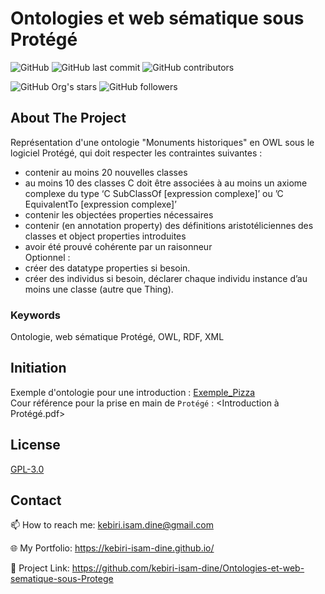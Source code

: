 # Ontologies et web sématique sous Protégé




![GitHub](https://img.shields.io/github/license/kebiri-isam-dine/UniversityProjects?color=g&style=for-the-badge)
![GitHub last commit](https://img.shields.io/github/last-commit/kebiri-isam-dine/UniversityProjects?color=red&style=for-the-badge)
![GitHub contributors](https://img.shields.io/github/contributors/kebiri-isam-dine/UniversityProjects?color=yellow&style=for-the-badge)



![GitHub Org's stars](https://img.shields.io/github/stars/kebiri-isam-dine?style=social)
![GitHub followers](https://img.shields.io/github/followers/kebiri-isam-dine?style=social)




## About The Project
Représentation d'une ontologie "Monuments historiques" en OWL sous le logiciel Protégé, qui doit respecter les contraintes suivantes :

- contenir au moins 20 nouvelles classes
- au moins 10 des classes C doit être associées à au moins un axiome complexe du type ‘C SubClassOf [expression complexe]’ ou ’C EquivalentTo [expression complexe]’
- contenir les objectées properties nécessaires
- contenir (en annotation property) des définitions aristotéliciennes des classes et object properties introduites
- avoir été prouvé cohérente par un raisonneur       
Optionnel :
- créer des datatype properties si besoin.
- créer des individus si besoin, déclarer chaque individu instance d’au moins une classe (autre que Thing).




### Keywords

Ontologie, web sématique Protégé, OWL, RDF, XML




## Initiation
Exemple d'ontologie pour une introduction : [Exemple_Pizza](Exemple_Pizza/Pizza.owl)       
Cour référence pour la prise en main de `Protégé` : <Introduction à Protégé.pdf>       




## License

[GPL-3.0](https://choosealicense.com/licenses/gpl-3.0/)


## Contact

📫 How to reach me: kebiri.isam.dine@gmail.com

🌐 My Portfolio: <https://kebiri-isam-dine.github.io/>

🔗 Project Link: <https://github.com/kebiri-isam-dine/Ontologies-et-web-sematique-sous-Protege>
